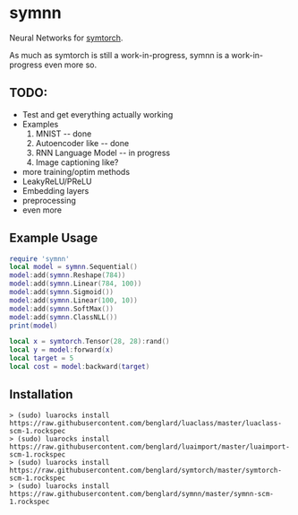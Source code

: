 # symnn

Neural Networks for [symtorch](https://github.com/benglard/symtorch).

As much as symtorch is still a work-in-progress, symnn is a work-in-progress even more so.

## TODO:
* Test and get everything actually working
* Examples
  1. MNIST -- done
  2. Autoencoder like -- done
  3. RNN Language Model -- in progress
  4. Image captioning like?
* more training/optim methods
* LeakyReLU/PReLU
* Embedding layers
* preprocessing
* even more

## Example Usage

```lua
require 'symnn'
local model = symnn.Sequential()
model:add(symnn.Reshape(784))
model:add(symnn.Linear(784, 100))
model:add(symnn.Sigmoid())
model:add(symnn.Linear(100, 10))
model:add(symnn.SoftMax())
model:add(symnn.ClassNLL())
print(model)

local x = symtorch.Tensor(28, 28):rand()
local y = model:forward(x)
local target = 5
local cost = model:backward(target)
```

## Installation

```
> (sudo) luarocks install https://raw.githubusercontent.com/benglard/luaclass/master/luaclass-scm-1.rockspec
> (sudo) luarocks install https://raw.githubusercontent.com/benglard/luaimport/master/luaimport-scm-1.rockspec
> (sudo) luarocks install https://raw.githubusercontent.com/benglard/symtorch/master/symtorch-scm-1.rockspec
> (sudo) luarocks install https://raw.githubusercontent.com/benglard/symnn/master/symnn-scm-1.rockspec
```